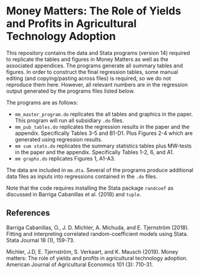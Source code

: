 # Money Matters: The Role of Yields and Profits in Agricultural Technology Adoption

This repository contains the data and Stata programs (version 14) required to replicate the tables and figures in Money Matters as well as the associated appendices. The programs generate all summary tables and figures. In order to construct the final regression tables, some manual editing (and copying/pasting across files) is required, so we do not reproduce them here. However, all relevant numbers are in the regression output generated by the programs files listed below.

The programs are as follows:
- `mm_master_program.do` replicates the all tables and graphics in the paper. This program will run all subsidiary `.do` files.
- `mm_pub_tables.do` replicates the regression results in the paper and the appendix. Specifically Tables 3-5 and B1-D1. Plus Figures 2-4 which are generated using regression results.
- `mm sum stats.do` replicates the summary statistics tables plus MW-tests in the paper and the appendix. Specifically Tables 1-2, 6, and A1.
- `mm graphs.do` replicates Figures 1, A1-A3.

The data are included in `mm.dta`. Several of the programs produce additional data files as inputs into regressions contained in the `.do` files.

Note that the code requires installing the Stata package `randcoef` as discussed in Barriga Cabanillas et al. (2018) and `tuple`.

## References
Barriga Cabanillas, O., J. D. Michler, A. Michuda, and E. Tjernström (2018). Fitting and interpreting correlated random-coefficient models using Stata. Stata Journal 18 (1), 159-73.

Michler, J.D, E. Tjernström, S. Verkaart, and K. Mausch (2019). Money matters: The role of yields and profits in agricultural technology adoption. American Journal of Agricultural Economics 101 (3): 710-31.
